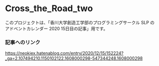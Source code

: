 # Cross_the_Road_two

このプロジェクトは、「香川大学創造工学部のプログラミングサークル SLP の アドベントカレンダー 2020 15日目の記事」用です。



### 記事へのリンク
https://neokiex.hatenablog.com/entry/2020/12/15/152224?_ga=2.107494210.1150102122.1608000298-547344248.1608000298
